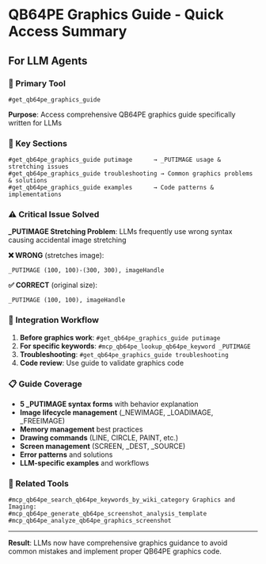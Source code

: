 # QB64PE Graphics Guide - Quick Access Summary

## For LLM Agents

### 🎯 Primary Tool
```
#get_qb64pe_graphics_guide
```
**Purpose**: Access comprehensive QB64PE graphics guide specifically written for LLMs

### 🔧 Key Sections
```
#get_qb64pe_graphics_guide putimage      → _PUTIMAGE usage & stretching issues
#get_qb64pe_graphics_guide troubleshooting → Common graphics problems & solutions  
#get_qb64pe_graphics_guide examples      → Code patterns & implementations
```

### ⚠️ Critical Issue Solved
**_PUTIMAGE Stretching Problem**: LLMs frequently use wrong syntax causing accidental image stretching

**❌ WRONG** (stretches image):
```basic
_PUTIMAGE (100, 100)-(300, 300), imageHandle
```

**✅ CORRECT** (original size):
```basic  
_PUTIMAGE (100, 100), imageHandle
```

### 🚀 Integration Workflow

1. **Before graphics work**: `#get_qb64pe_graphics_guide putimage`
2. **For specific keywords**: `#mcp_qb64pe_lookup_qb64pe_keyword _PUTIMAGE`
3. **Troubleshooting**: `#get_qb64pe_graphics_guide troubleshooting`
4. **Code review**: Use guide to validate graphics code

### 📋 Guide Coverage
- **5 _PUTIMAGE syntax forms** with behavior explanation
- **Image lifecycle management** (_NEWIMAGE, _LOADIMAGE, _FREEIMAGE)
- **Memory management** best practices  
- **Drawing commands** (LINE, CIRCLE, PAINT, etc.)
- **Screen management** (SCREEN, _DEST, _SOURCE)
- **Error patterns** and solutions
- **LLM-specific examples** and workflows

### 🔗 Related Tools
```
#mcp_qb64pe_search_qb64pe_keywords_by_wiki_category Graphics and Imaging:
#mcp_qb64pe_generate_qb64pe_screenshot_analysis_template  
#mcp_qb64pe_analyze_qb64pe_graphics_screenshot
```

---

**Result**: LLMs now have comprehensive graphics guidance to avoid common mistakes and implement proper QB64PE graphics code.
